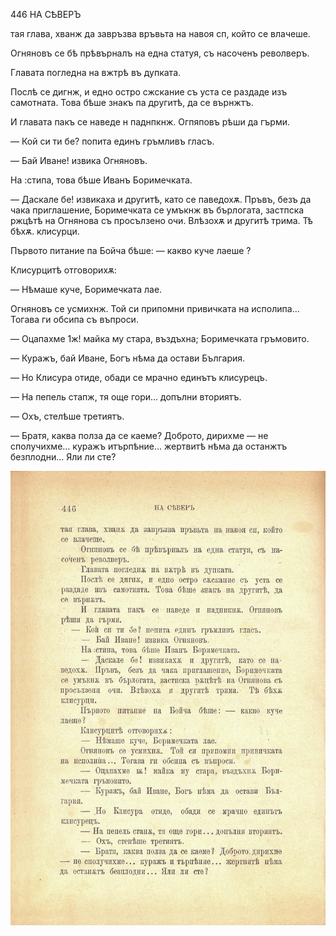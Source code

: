 ﻿446	НА СѢВЕРЪ

тая глава, хванж да завръзва връвьта на навоя сп, който се влачеше.

Огняновъ се бѣ прѣвърналъ на една статуя, съ насоченъ револверъ.

Главата погледна на вжтрѣ въ дупката.

Послѣ се дигнж, и едно остро сжскание съ уста се раздаде изъ самотната. Това бѣше знакъ па другитѣ, да се върнжтъ.

И главата пакъ се наведе н паднпкнж. Огпяповъ рѣши да гърми.

— Кой си ти бе? попита единъ гръмливъ гласъ.

— Бай Иване! извика Огняновъ.

На :стипа, това бѣше Иванъ Боримечката.

— Даскале бе! извикаха и другитѣ, като се паведохѫ. Пръвъ, безъ да чака приглашение, Боримечката се умъкнж въ бърлогата, застпска ржцѣтѣ на Огнянова съ просълзено очи. Влѣзохѫ и другитѣ трима. Тѣ бѣхѫ. клисурци.

Първото питание па Бойча бѣше: — какво куче лаеше ?

Клисурцитѣ отговорихѫ:

— Нѣмаше куче, Боримечката лае.

Огняновъ се усмихнж. Той си припомни привичката на исполипа... Тогава ги обсипа съ въпроси.

— Оцапахме 1ж! майка му стара, въздъхна; Боримечката гръмовито.

— Куражъ, бай Иване, Богъ нѣма да остави България.

— Но Клисура отиде, обади се мрачно единътъ клисурецъ.

— На пепель стапж, тя още гори... допълни вториятъ.

— Охъ, стелѣше третиятъ.

— Братя, каква полза да се каеме? Доброто, дирихме — не сполучихме... куражъ итърпѣние... жертвитѣ нѣма да останжтъ безплодни... Яли ли сте?

![original](images/497.jpg)

